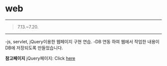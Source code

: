 # web
___
>7.13.~7.20.
___
-js, servlet, jQuery이용한 웹페이지 구현 연습. 
-DB 연동 하여 웹에서 작업한 내용이 DB에 저장되도록 만들었습니다.

**참고페이지** jQuery페이지:
Click [here](https://jquery.com/)
